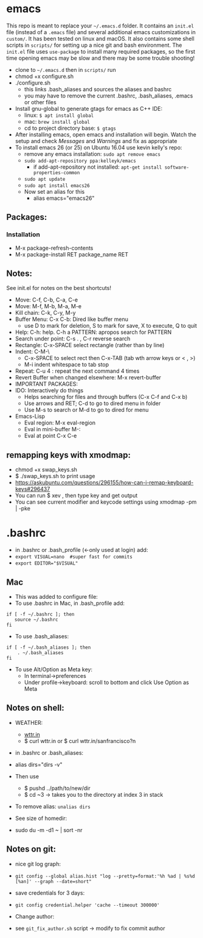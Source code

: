 # emacs
This repo is meant to replace your `~/.emacs.d` folder. It contains an `init.el` file (instead of a `.emacs` file) and several additional emacs customizations in `custom/`. It has been tested on linux and macOS. It also contains some shell scripts in `scripts/` for setting up a nice git and bash environment. The `init.el` file uses `use-package` to install many required packages, so the first time opening emacs may be slow and there may be some trouble shooting!

* clone to `~/.emacs.d` then in `scripts/` run
* chmod +x configure.sh
* ./configure.sh
  * this links .bash_aliases and sources the aliases and bashrc
  * you may have to remove the current .bashrc, .bash_aliases, .emacs or other files
* Install gnu-global to generate gtags for emacs as C++ IDE:
  * linux: `$ apt install global`
  * mac: `brew install global`
  * cd to project directory base: `$ gtags`
* After installing emacs, open emacs and installation will begin. Watch the setup and check *Messages* and *Warnings* and fix as appropriate
* To install emacs 26 (or 25) on Ubuntu 16.04 use kevin kelly's repo:
  * remove any emacs installation: `sudo apt remove emacs`
  * `sudo add-apt-repository ppa:kelleyk/emacs`
    * if add-apt-repository not installed: `apt-get install software-properties-common`
  * `sudo apt update`
  * `sudo apt install emacs26`
  * Now set an alias for this
    * alias emacs="emacs26"


## Packages:
### Installation
  * M-x package-refresh-contents
  * M-x package-install RET package_name RET
  
##  Notes:
See init.el for notes on the best shortcuts!
* Move:   C-f, C-b, C-a, C-e
* Move:   M-f, M-b, M-a, M-e
* Kill chain:   C-k, C-y, M-y	
* Buffer Menu: C-x C-b: Dired like buffer menu
  * use D to mark for deletion, S to mark for save, X to execute, Q to quit
* Help: C-h: help. C-h a PATTERN: apropos search for PATTERN
* Search under point: C-s . , C-r reverse search
* Rectangle: C-x-SPACE select rectangle (rather than by line)
* Indent: C-M-\
  * C-x-SPACE to select rect then C-x-TAB (tab wth arrow keys or  < , >)
  * M-i indent whitespace to tab stop
* Repeat: C-u 4 : repeat the next command 4 times
* Revert Buffer when changed elsewhere: M-x revert-buffer 
* IMPORTANT PACKAGES:
* IDO: Interactively do things
  * Helps searching for files and through buffers (C-x C-f and C-x b)
  * Use arrows and RET; C-d to go to dired menu in folder
  * Use M-s to search or M-d to go to dired for menu
* Emacs-Lisp
  * Eval region: M-x eval-region
  * Eval in mini-buffer M-:
  * Eval at point C-x C-e


## remapping keys with xmodmap:
* chmod +x swap_keys.sh
* $ ./swap_keys.sh to print usage
* https://askubuntu.com/questions/296155/how-can-i-remap-keyboard-keys#296437
* You can run $ xev , then type key and get output
* You can see current modifier and keycode settings using xmodmap -pm | -pke 

# .bashrc
* in .bashrc or .bash_profile (<-only used at login) add:
* `export VISUAL=nano  #super fast for commits`
* `export EDITOR="$VISUAL"`

## Mac
* This was added to configure file:
* To use .bashrc in Mac, in .bash_profile add:
```
if [ -f ~/.bashrc ]; then
   source ~/.bashrc
fi
```
* To use .bash_aliases:
```
if [ -f ~/.bash_aliases ]; then
    . ~/.bash_aliases
fi
```
* To use Alt/Option as Meta key: 
  * In terminal->preferences
  * Under profile->keyboard: scroll to bottom and click Use Option as Meta
  
## Notes on shell:
* WEATHER: 
  * [wttr.in](https://wttr.in/)
  * $ curl wttr.in or $ curl wttr.in/sanfrancisco?n
* in .bashrc or .bash_aliases:
* alias dirs="dirs -v"
* Then use
  * $ pushd ../path/to/new/dir
  * $ cd ~3 -> takes you to the directory at index 3 in stack
* To remove alias: `unalias dirs`


* See size of homedir:
* sudo du -m -d1 ~ | sort -nr

## Notes on git:
* nice git log graph:
* `git config --global alias.hist "log --pretty=format:'%h %ad | %s%d [%an]' --graph --date=short"`

* save credentials for 3 days:
* `git config credential.helper 'cache --timeout 300000'`

* Change author:
* see `git_fix_author.sh` script -> modify to fix commit author
